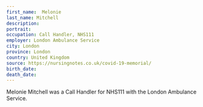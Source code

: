 ```yaml
---
first_name:  Melonie
last_name: Mitchell
description: 
portrait: 
occupation: Call Handler, NHS111
employer: London Ambulance Service
city: London
province: London
country: United Kingdom
source: https://nursingnotes.co.uk/covid-19-memorial/
birth_date: 
death_date: 
---
```


Melonie Mitchell was a Call Handler for NHS111 with the London Ambulance Service.
